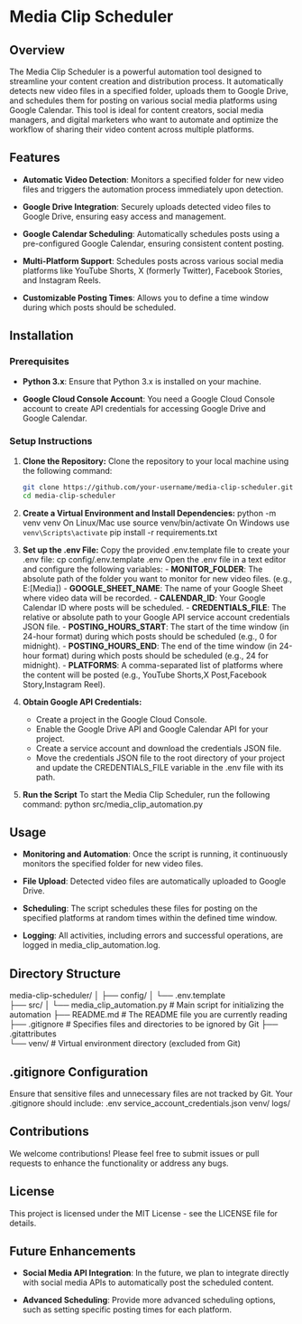 # Media Clip Scheduler

## Overview

The Media Clip Scheduler is a powerful automation tool designed to streamline your content creation and distribution process. It automatically detects new video files in a specified folder, uploads them to Google Drive, and schedules them for posting on various social media platforms using Google Calendar. This tool is ideal for content creators, social media managers, and digital marketers who want to automate and optimize the workflow of sharing their video content across multiple platforms.

## Features

- **Automatic Video Detection**: Monitors a specified folder for new video files and triggers the automation process immediately upon detection.

- **Google Drive Integration**: Securely uploads detected video files to Google Drive, ensuring easy access and management.

- **Google Calendar Scheduling**: Automatically schedules posts using a pre-configured Google Calendar, ensuring consistent content posting.

- **Multi-Platform Support**: Schedules posts across various social media platforms like YouTube Shorts, X (formerly Twitter), Facebook Stories, and Instagram Reels.

- **Customizable Posting Times**: Allows you to define a time window during which posts should be scheduled.

## Installation

### Prerequisites

- **Python 3.x**: Ensure that Python 3.x is installed on your machine.

- **Google Cloud Console Account**: You need a Google Cloud Console account to create API credentials for accessing Google Drive and Google Calendar.

### Setup Instructions

1. **Clone the Repository:**
   Clone the repository to your local machine using the following command:
   ```bash
   git clone https://github.com/your-username/media-clip-scheduler.git
   cd media-clip-scheduler

2. **Create a Virtual Environment and Install Dependencies:** 
    python -m venv venv
    On Linux/Mac use source venv/bin/activate
    On Windows use `venv\Scripts\activate`
    pip install -r requirements.txt

3. **Set up the .env File:**
    Copy the provided .env.template file to create your .env file:
        cp config/.env.template .env
    Open the .env file in a text editor and configure the following variables:
        - **MONITOR_FOLDER**: 
            The absolute path of the folder you want to monitor for new video files. 
            (e.g., E:\[Media])
        - **GOOGLE_SHEET_NAME**: 
            The name of your Google Sheet where video data will be recorded.
        - **CALENDAR_ID**: 
            Your Google Calendar ID where posts will be scheduled.
        - **CREDENTIALS_FILE**: 
            The relative or absolute path to your Google API service account credentials JSON file.
        - **POSTING_HOURS_START**: 
            The start of the time window (in 24-hour format) during which posts should be scheduled 
            (e.g., 0 for midnight).
        - **POSTING_HOURS_END**: 
            The end of the time window (in 24-hour format) during which posts should be scheduled (e.g., 24 for midnight).
        - **PLATFORMS**: 
            A comma-separated list of platforms where the content will be posted (e.g., YouTube Shorts,X Post,Facebook Story,Instagram Reel).

4. **Obtain Google API Credentials:**
    - Create a project in the Google Cloud Console.
    - Enable the Google Drive API and Google Calendar API for your project.
    - Create a service account and download the credentials JSON file.
    - Move the credentials JSON file to the root directory of your project and update the CREDENTIALS_FILE variable in the .env file with its path.

5. **Run the Script**
    To start the Media Clip Scheduler, run the following command:
        python src/media_clip_automation.py

## Usage

- **Monitoring and Automation**: Once the script is running, it continuously monitors the specified folder for new video files.

- **File Upload**: Detected video files are automatically uploaded to Google Drive.

- **Scheduling**: The script schedules these files for posting on the specified platforms at random times within the defined time window.

- **Logging**: All activities, including errors and successful operations, are logged in media_clip_automation.log.

## Directory Structure

media-clip-scheduler/
│
├── config/
│   └── .env.template      
├── src/
│   └── media_clip_automation.py  # Main script for initializing the automation
├── README.md              # The README file you are currently reading
├── .gitignore             # Specifies files and directories to be ignored by Git
├── .gitattributes       
└── venv/                  # Virtual environment directory (excluded from Git)

## .gitignore Configuration

Ensure that sensitive files and unnecessary files are not tracked by Git. Your .gitignore should include:
    .env
    service_account_credentials.json
    venv/
    logs/

## Contributions

We welcome contributions! Please feel free to submit issues or pull requests to enhance the functionality or address any bugs.

## License

This project is licensed under the MIT License - see the LICENSE file for details.

## Future Enhancements

- **Social Media API Integration**: In the future, we plan to integrate directly with social media APIs to automatically post the scheduled content.

- **Advanced Scheduling**: Provide more advanced scheduling options, such as setting specific posting times for each platform.
